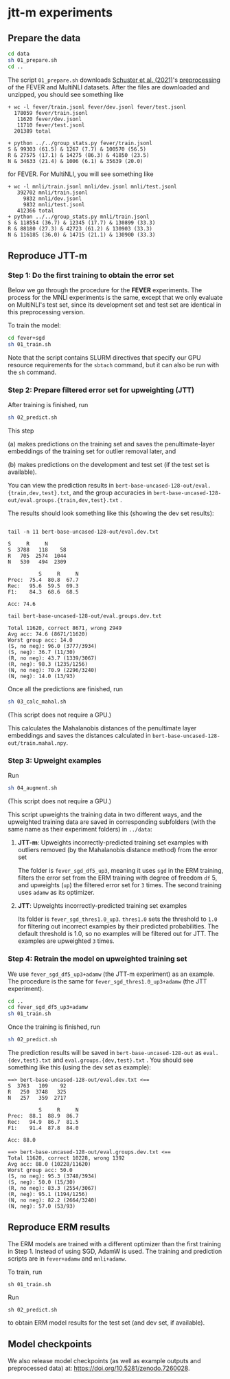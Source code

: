 # jtt-m experiments

## Prepare the data

```bash
cd data
sh 01_prepare.sh
cd ..
```

The script `01_prepare.sh` downloads [Schuster et al. (2021)](https://arxiv.org/abs/2103.08541)'s [preprocessing](https://github.com/TalSchuster/talschuster.github.io/tree/master/static) of the FEVER and MultiNLI datasets. After the files are downloaded and unzipped, you should see something like

```
+ wc -l fever/train.jsonl fever/dev.jsonl fever/test.jsonl
  178059 fever/train.jsonl
   11620 fever/dev.jsonl
   11710 fever/test.jsonl
  201389 total

+ python ../../group_stats.py fever/train.jsonl
S & 99303 (61.5) & 1267 (7.7) & 100570 (56.5)
R & 27575 (17.1) & 14275 (86.3) & 41850 (23.5)
N & 34633 (21.4) & 1006 (6.1) & 35639 (20.0)
```

for FEVER. For MultiNLI, you will see something like 

```
+ wc -l mnli/train.jsonl mnli/dev.jsonl mnli/test.jsonl
   392702 mnli/train.jsonl
     9832 mnli/dev.jsonl
     9832 mnli/test.jsonl
   412366 total
+ python ../../group_stats.py mnli/train.jsonl
S & 118554 (36.7) & 12345 (17.7) & 130899 (33.3)
R & 88180 (27.3) & 42723 (61.2) & 130903 (33.3)
N & 116185 (36.0) & 14715 (21.1) & 130900 (33.3)
```



## Reproduce JTT-m

### Step 1: Do the first training to obtain the error set

Below we go through the procedure for the  **FEVER** experiments. The process for the MNLI experiments is the same, except that we only evaluate on MultiNLI's test set, since its development set and test set are identical in this preprocessing version.

To train the model:

```bash
cd fever+sgd
sh 01_train.sh
```
Note that the script contains SLURM directives that specify our GPU resource requirements for the `sbtach` command, but it can also be run with the `sh` command.

### Step 2: Prepare filtered error set for upweighting (JTT)

After training is finished, run

```bash
sh 02_predict.sh
```

This step 

(a) makes predictions on the training set and saves the penultimate-layer embeddings of the training set for outlier removal later, and 

(b) makes predictions on the development and test set (if the test set is available). 

You can view the prediction results in `bert-base-uncased-128-out/eval.{train,dev,test}.txt`, and the group accuracies in  `bert-base-uncased-128-out/eval.groups.{train,dev,test}.txt` .

The results should look something like this (showing the dev set results):

```

tail -n 11 bert-base-uncased-128-out/eval.dev.txt

S     R     N
S  3788   118    58
R   705  2574  1044
N   530   494  2309

          S     R     N
Prec:  75.4  80.8  67.7
Rec:   95.6  59.5  69.3
F1:    84.3  68.6  68.5

Acc: 74.6
```

```
tail bert-base-uncased-128-out/eval.groups.dev.txt

Total 11620, correct 8671, wrong 2949
Avg acc: 74.6 (8671/11620)
Worst group acc: 14.0
(S, no neg): 96.0 (3777/3934)
(S, neg): 36.7 (11/30)
(R, no neg): 43.7 (1339/3067)
(R, neg): 98.3 (1235/1256)
(N, no neg): 70.9 (2296/3240)
(N, neg): 14.0 (13/93)
```

Once all the predictions are finished, run

```bash
sh 03_calc_mahal.sh 
```

(This script does not require a GPU.)

This calculates the Mahalanobis distances of the penultimate layer embeddings and saves the distances calculated in `bert-base-uncased-128-out/train.mahal.npy`.

### Step 3: Upweight examples

Run

```bash
sh 04_augment.sh
```

(This script does not require a GPU.)

This script upweights the training data in two different ways, and the upweighted training data are saved in corresponding subfolders (with the same name as their experiment folders) in `../data`:

1. **JTT-m**: Upweights incorrectly-predicted training set examples with outliers removed (by the Mahalanobis distance method) from the error set
    
    The folder is `fever_sgd_df5_up3`, meaning it uses `sgd` in the ERM training, filters the error set from the ERM training with degree of freedom `df` 5, and upweights (`up`) the filtered error set for `3` times. The second training uses `adamw` as its optimizer.
    
2. **JTT**: Upweights incorrectly-predicted training set examples
    
    Its folder is `fever_sgd_thres1.0_up3`. `thres1.0` sets the threshold to `1.0` for filtering out incorrect examples by their predicted probabilities. The default threshold is 1.0, so no examples will be filtered out for JTT. The examples are upweighted `3` times.


    

### Step 4: Retrain the model on upweighted training set

We use `fever_sgd_df5_up3+adamw` (the JTT-m experiment) as an example. The procedure is the same for `fever_sgd_thres1.0_up3+adamw` (the JTT experiment).

```bash
cd ..
cd fever_sgd_df5_up3+adamw
sh 01_train.sh
```

Once the training is finished, run

```bash
sh 02_predict.sh
```

The prediction results will be saved in `bert-base-uncased-128-out` as `eval.{dev,test}.txt` and `eval.groups.{dev,test}.txt` . You should see something like this (using the dev set as example):

```
==> bert-base-uncased-128-out/eval.dev.txt <==
S  3763   109    92
R   250  3748   325
N   257   359  2717

          S     R     N
Prec:  88.1  88.9  86.7
Rec:   94.9  86.7  81.5
F1:    91.4  87.8  84.0

Acc: 88.0

==> bert-base-uncased-128-out/eval.groups.dev.txt <==
Total 11620, correct 10228, wrong 1392
Avg acc: 88.0 (10228/11620)
Worst group acc: 50.0
(S, no neg): 95.3 (3748/3934)
(S, neg): 50.0 (15/30)
(R, no neg): 83.3 (2554/3067)
(R, neg): 95.1 (1194/1256)
(N, no neg): 82.2 (2664/3240)
(N, neg): 57.0 (53/93)
```

## Reproduce ERM results

The ERM models are trained with a different optimizer than the first training in Step 1. Instead of using SGD, AdamW is used. The training and prediction scripts are in `fever+adamw` and `mnli+adamw`. 

To train, run 

```
sh 01_train.sh
```

Run 

```
sh 02_predict.sh
```

to obtain ERM model results for the test set (and dev set, if available).

## Model checkpoints
We also release model checkpoints (as well as example outputs and preprocessed data) at: https://doi.org/10.5281/zenodo.7260028.
